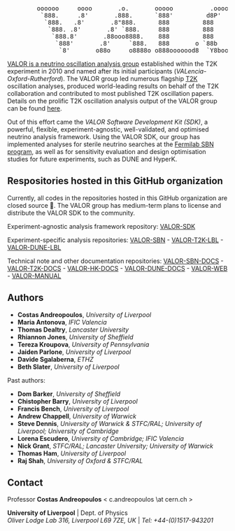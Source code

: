 <pre>
        oooooo     oooo       .o.       ooooo          .oooooo.   ooooooooo.         
         `888.     .8'       .888.      `888'         d8P'  `Y8b  `888   `Y88.       
          `888.   .8'       .8"888.      888         888      888  888   .d88'       
           `888. .8'       .8' `888.     888         888      888  888ooo88P'        
            `888.8'       .88ooo8888.    888         888      888  888`88b.          
             `888'       .8'     `888.   888       o `88b    d88'  888  `88b.        
              `8'       o88o     o8888o o888ooooood8  `Y8bood8P'  o888o  o888o     
</pre>

[VALOR is a neutrino oscillation analysis group](https://valor.pp.rl.ac.uk) 
established within the T2K experiment in 2010 and named after its initial participants (*VALencia-Oxford-Rutherford*). 
The VALOR group led numerous flagship [T2K](https://t2k-experiment.org/) oscillation analyses, 
produced world-leading results on behalf of the T2K collaboration and contributed to most published T2K oscillation papers. 
Details on the prolific T2K oscillation analysis output of the VALOR group can be found [here](https://hep.ph.liv.ac.uk/~costasa/valor/#results_t2k).

Out of this effort came the *VALOR Software Development Kit (SDK)*, 
a powerful, flexible, experiment-agnostic, well-validated, and optimised neutrino analysis framework. 
Using the VALOR SDK, our group has implemented analyses for sterile neutrino searches at the [Fermilab SBN program](https://sbn.fnal.gov/),
as well as for sensitivity evaluation and design optimisation studies for future experiments, such as DUNE and HyperK.

## Respositories hosted in this GitHub organization

Currently, all codes in the repositories hosted in this GitHub organization are closed source :key:.
The VALOR group has medium-term plans to license and distribute the VALOR SDK to the community.

Experiment-agnostic analysis framework repository:
[VALOR-SDK](https://github.com/VALOR-fit/VALOR-SDK) 

Experiment-specific analysis repositories:
[VALOR-SBN](https://github.com/VALOR-fit/VALOR-SBN) -
[VALOR-T2K-LBL](https://github.com/VALOR-fit/VALOR-T2K-LBL) -
[VALOR-DUNE-LBL](https://github.com/VALOR-fit/VALOR-DUNE-LBL) 

Technical note and other documentation repositories:
[VALOR-SBN-DOCS](https://github.com/VALOR-fit/VALOR-SBN-DOCS) -
[VALOR-T2K-DOCS](https://github.com/VALOR-fit/VALOR-T2K-DOCS) -
[VALOR-HK-DOCS](https://github.com/VALOR-fit/VALOR-HK-DOCS) -
[VALOR-DUNE-DOCS](https://github.com/VALOR-fit/VALOR-DUNE-DOCS) -
[VALOR-WEB](https://github.com/VALOR-fit/VALOR-WEB) -
[VALOR-MANUAL]()

## Authors

* **Costas Andreopoulos**, *University of Liverpool*
* **Maria Antonova**, *IFIC Valencia*
* **Thomas Dealtry**, *Lancaster University*
* **Rhiannon Jones**, *University of Sheffield*
* **Tereza Kroupova**, *University of Pennsylvania*
* **Jaiden Parlone**, *University of Liverpool*
* **Davide Sgalaberna**, *ETHZ*
* **Beth Slater**, *University of Liverpool*

Past authors:

* **Dom Barker**, *University of Sheffield*
* **Chistopher Barry**, *University of Liverpool*
* **Francis Bench**, *University of Liverpool*
* **Andrew Chappell**, *University of Warwick*
* **Steve Dennis**, *University of Warwick & STFC/RAL; University of Liverpool; University of Cambridge*
* **Lorena Escudero**, *University of Cambridge; IFIC Valencia*
* **Nick Grant**, *STFC/RAL; Lancaster University; University of Warwick*
* **Thomas Ham**, *University of Liverpool*
* **Raj Shah**, *University of Oxford & STFC/RAL*

## Contact

Professor **Costas Andreopoulos** < c.andreopoulos \at cern.ch >
 
**University of Liverpool** | Dept. of Physics <br>
*Oliver Lodge Lab 316, Liverpool L69 7ZE, UK* | *Tel: +44-(0)1517-943201* <br>


<!--

**Here are some ideas to get you started:**

🙋‍♀️ A short introduction - what is your organization all about?
🌈 Contribution guidelines - how can the community get involved?
👩‍💻 Useful resources - where can the community find your docs? Is there anything else the community should know?
🍿 Fun facts - what does your team eat for breakfast?
🧙 Remember, you can do mighty things with the power of [Markdown](https://docs.github.com/github/writing-on-github/getting-started-with-writing-and-formatting-on-github/basic-writing-and-formatting-syntax)
-->
